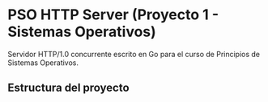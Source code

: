 # PSO HTTP Server (Proyecto 1 - Sistemas Operativos)

Servidor HTTP/1.0 concurrente escrito en Go para el curso de Principios de Sistemas Operativos.

## Estructura del proyecto
